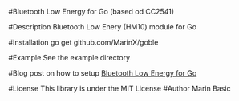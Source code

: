 #Bluetooth Low Energy for Go (based od CC2541)

#Description
Bluetooth Low Enery (HM10) module for Go

#Installation
    go get github.com/MarinX/goble

#Example
    See the example directory

#Blog post on how to setup
[Bluetooth Low Energy for Go](http://0xc0008000.com/?p=37)

#License
This library is under the MIT License
#Author
Marin Basic 
